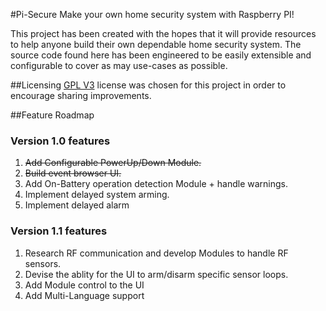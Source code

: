 #Pi-Secure
Make your own home security system with Raspberry PI!

This project has been created with the hopes that it will provide resources to help anyone build their own dependable home security system.  The source code found here has been engineered to be easily extensible and configurable to cover as may use-cases as possible.

##Licensing
[GPL V3](http://www.gnu.org/licenses/) license was chosen for this project in order to encourage sharing improvements.

##Feature Roadmap

### Version 1.0 features
1. ~~Add Configurable PowerUp/Down Module.~~
2. ~~Build event browser UI.~~
3. Add On-Battery operation detection Module + handle warnings.
4. Implement delayed system arming.
5. Implement delayed alarm

### Version 1.1 features
1. Research RF communication and develop Modules to handle RF sensors.
2. Devise the ablity for the UI to arm/disarm specific sensor loops.
3. Add Module control to the UI
4. Add Multi-Language support
